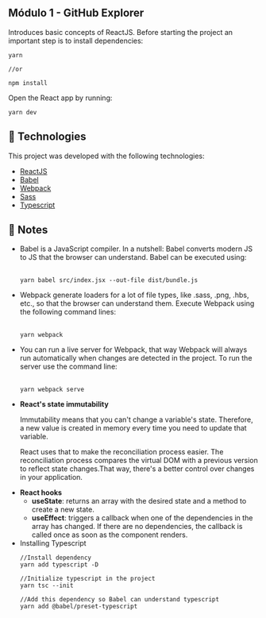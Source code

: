 <h2>Módulo 1 - GitHub Explorer</h2>

<p>Introduces basic concepts of ReactJS. Before starting the project an important 
step is to install dependencies:</p>

```
yarn

//or

npm install
```
<p>Open the React app by running:</p>

```
yarn dev
```



## :rocket: Technologies

This project was developed with the following technologies:

-  [ReactJS](https://reactjs.org/)
-  [Babel](https://babeljs.io/)
-  [Webpack](https://webpack.js.org/)
-  [Sass](https://sass-lang.com/)
-  [Typescript](https://www.typescriptlang.org/)

## :pencil: Notes

<ul>
  <li>
    Babel is a JavaScript compiler. In a nutshell: Babel converts modern 
    JS to JS that the browser can understand. Babel can be executed using:
    <br />
    <br />
    
    yarn babel src/index.jsx --out-file dist/bundle.js
  </li>
  <li>
    Webpack generate loaders for a lot of file types, like .sass, .png, .hbs,
    etc., so that the browser can understand them. Execute Webpack using the 
    following command lines:
    <br />
    <br />

    yarn webpack
  </li>
  <li>
    You can run a live server for Webpack, that way Webpack will always run 
    automatically when changes are detected in the project. To run the server 
    use the command line:
    <br />
    <br />

    yarn webpack serve
  </li>
  
  <li>
    <strong>React's state immutability</strong>
    <p>Immutability means that you can't change a variable's state. 
    Therefore, a new value is created in memory every time you need to update 
    that variable.</p> 
    <p>React uses that to make the reconciliation process easier.
    The reconciliation process compares the virtual DOM with a previous version
    to reflect state changes.That way, there's a better control over changes in
    your application.</p>    
  </li>

  <li>
    <strong>React hooks</strong>
    <ul>
      <li>
        <strong>useState</strong>: returns an array with the desired state and a method to create a new state.
      </li>
      <li>
        <strong>useEffect</strong>: triggers a callback when one of the dependencies in the array has changed. If there are no dependencies, the callback is called once as soon as the component renders.
      </li>
    </ul>  
  </li>

  <li>
    Installing Typescript
    
    //Install dependency
    yarn add typescript -D

    //Initialize typescript in the project    
    yarn tsc --init

    //Add this dependency so Babel can understand typescript
    yarn add @babel/preset-typescript
  </li>
</ul>